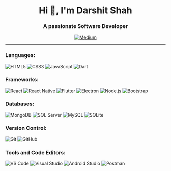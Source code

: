 <!-- Heading and Introduction -->
<h1 align="center">Hi 👋, I'm Darshit Shah</h1>
<h3 align="center">A passionate Software Developer</h3>

<!-- Social Links -->
<p align="center">
<!--   <a href="https://linkedin.com/in/darshitshah8" target="_blank"><img src="https://img.shields.io/badge/LinkedIn-%230077B5?style=flat&logo=linkedin&logoColor=white" alt="LinkedIn"></a> -->
  <a href="https://medium.com/@darshitshah8" target="_blank"><img src="https://img.shields.io/badge/Medium-%23000000?style=flat&logo=medium&logoColor=white" alt="Medium"></a>
</p>

<!-- About Me Section -->

---

<!-- Languages Section -->
<h3 align="left">Languages:</h3>
<p align="left">
  <img src="https://img.shields.io/badge/HTML5-%23E34F26?style=flat&logo=html5&logoColor=white" alt="HTML5">
  <img src="https://img.shields.io/badge/CSS3-%231572B6?style=flat&logo=css3&logoColor=white" alt="CSS3">
  <img src="https://img.shields.io/badge/JavaScript-%23323330?style=flat&logo=javascript&logoColor=%23F7DF1E" alt="JavaScript">
  <img src="https://img.shields.io/badge/Dart-%230175C2?style=flat&logo=dart&logoColor=white" alt="Dart">
</p>

<!-- Frameworks Section -->
<h3 align="left">Frameworks:</h3>
<p align="left">
  <img src="https://img.shields.io/badge/React-%2320232a?style=flat&logo=react&logoColor=%2361DAFB" alt="React">
  <img src="https://img.shields.io/badge/React%20Native-%2320232a?style=flat&logo=react&logoColor=%2361DAFB" alt="React Native">
  <img src="https://img.shields.io/badge/Flutter-%2302569B?style=flat&logo=flutter&logoColor=white" alt="Flutter">
  <img src="https://img.shields.io/badge/Electron-%2347848F?style=flat&logo=electron&logoColor=white" alt="Electron">
  <img src="https://img.shields.io/badge/Node.js-%2343853D?style=flat&logo=node.js&logoColor=white" alt="Node.js">
  <img src="https://img.shields.io/badge/Bootstrap-%23563D7C?style=flat&logo=bootstrap&logoColor=white" alt="Bootstrap">
</p>

<!-- Databases Section -->
<h3 align="left">Databases:</h3>
<p align="left">
  <img src="https://img.shields.io/badge/MongoDB-%2347A248?style=flat&logo=mongodb&logoColor=white" alt="MongoDB">
  <img src="https://img.shields.io/badge/SQL%20Server-%23CC2927?style=flat&logo=microsoft-sql-server&logoColor=white" alt="SQL Server">
  <img src="https://img.shields.io/badge/MySQL-%234479A1?style=flat&logo=mysql&logoColor=white" alt="MySQL">
  <img src="https://img.shields.io/badge/SQLite-%23003B57?style=flat&logo=sqlite&logoColor=white" alt="SQLite">
</p>

<!-- Version Control Section -->
<h3 align="left">Version Control:</h3>
<p align="left">
  <img src="https://img.shields.io/badge/Git-%23F05033?style=flat&logo=git&logoColor=white" alt="Git">
  <img src="https://img.shields.io/badge/GitHub-%23181717?style=flat&logo=github&logoColor=white" alt="GitHub">
</p>

<!-- Tools and Code Editors Section -->
<h3 align="left">Tools and Code Editors:</h3>
<p align="left">
  <img src="https://img.shields.io/badge/Visual%20Studio%20Code-%23007ACC?style=flat&logo=visual-studio-code&logoColor=white" alt="VS Code">
  <img src="https://img.shields.io/badge/Visual%20Studio-%235C2D91?style=flat&logo=visual-studio&logoColor=white" alt="Visual Studio">
  <img src="https://img.shields.io/badge/Android%20Studio-%233DDC84?style=flat&logo=android-studio&logoColor=white" alt="Android Studio">
  <img src="https://img.shields.io/badge/Postman-%23FF6C37?style=flat&logo=postman&logoColor=white" alt="Postman">
</p>
